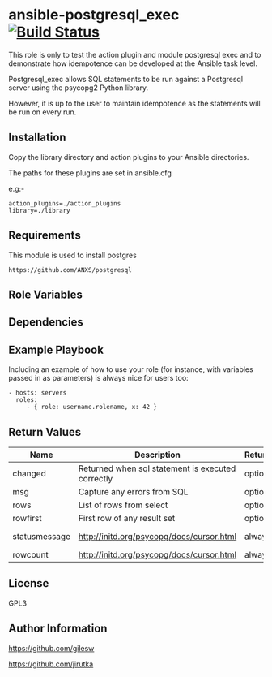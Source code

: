 ansible-postgresql\_exec [![Build Status](https://travis-ci.org/gilesw/ansible-postgresql_exec.png?branch=master)](https://travis-ci.org/gilesw/ansible-postgresql_exec)
=======================

This role is only to test the action plugin and module postgresql exec and to demonstrate how idempotence can be developed at the Ansible task level.

Postgresql\_exec allows SQL statements to be run against a Postgresql server using the psycopg2 Python library.

However, it is up to the user to maintain idempotence as the statements will be run on every run.

Installation
------------

Copy the library directory and action plugins to your Ansible directories.

The paths for these plugins are set in ansible.cfg

e.g:-

    action_plugins=./action_plugins
    library=./library

Requirements
------------
This module is used to install postgres

    https://github.com/ANXS/postgresql

Role Variables
--------------


Dependencies
------------


Example Playbook
----------------


Including an example of how to use your role (for instance, with variables passed in as parameters) is always nice for users too:

    - hosts: servers
      roles:
         - { role: username.rolename, x: 42 }

Return Values
-------------

| Name          | Description                                       | Returned | type      | Sample   |
|---------------|---------------------------------------------------|----------|-----------|----------|
| changed       | Returned when sql statement is executed correctly | optional | boolean   | True     |
| msg           | Capture any errors from SQL                       | optional | string    |          |
| rows          | List of rows from select                          | optional | list      |          |
| rowfirst      | First row of any result set                       | optional | string    |          |
| statusmessage | http://initd.org/psycopg/docs/cursor.html         | always   | string    | INSERT 1 |
| rowcount      | http://initd.org/psycopg/docs/cursor.html         | always   | int       | 1        |


License
-------

GPL3

Author Information
------------------

https://github.com/gilesw

https://github.com/jirutka

